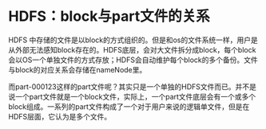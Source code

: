 # HDFS：block与part文件的关系

HDFS 中存储的文件是以block的方式组织的。但是和os的文件系统一样，用户是从外部无法感知block存在的。HDFS底层，会对大文件拆分成block，每个block会以OS一个单独文件的方式存放；HDFS会自动维护每个block的多个备份。文件与block的对应关系会存储在nameNode里。

而part-000123这样的part文件呢？其实只是一个单独的HDFS文件而已。并不是说一个part文件就是一个block文件，实际上，一个part文件底层会有一个或多个block组成。一系列的part文件构成了一个对于用户来说的逻辑单文件，但是在HDFS层面，它认为是多个文件。
